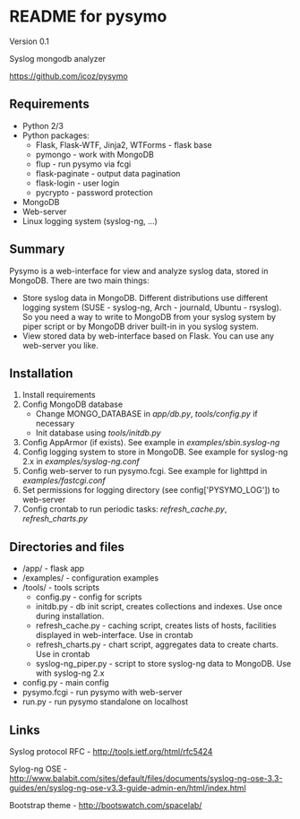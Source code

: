 # README for pysymo

Version 0.1

Syslog mongodb analyzer

https://github.com/icoz/pysymo

## Requirements

- Python 2/3
- Python packages: 
    - Flask, Flask-WTF, Jinja2, WTForms - flask base 
    - pymongo                           - work with MongoDB 
    - flup                              - run pysymo via fcgi
    - flask-paginate                    - output data pagination
    - flask-login                       - user login
    - pycrypto                          - password protection
- MongoDB
- Web-server
- Linux logging system (syslog-ng, ...)

## Summary

Pysymo is a web-interface for view and analyze syslog data, stored in MongoDB. There are two main things:
 
- Store syslog data in MongoDB. Different distributions use different logging system (SUSE - syslog-ng, 
  Arch - journald, Ubuntu - rsyslog). So you need a way to write to MongoDB from your syslog system 
  by piper script or by MongoDB driver built-in in you syslog system.
- View stored data by web-interface based on Flask. You can use any web-server you like. 
   

## Installation

1. Install requirements
2. Config MongoDB database
    - Change MONGO_DATABASE in *app/db.py*, *tools/config.py* if necessary
    - Init database using *tools/initdb.py*
3. Config AppArmor (if exists). See example in *examples/sbin.syslog-ng*
4. Config logging system to store in MongoDB. See example for syslog-ng 2.x in *examples/syslog-ng.conf*
5. Config web-server to run pysymo.fcgi. See example for lighttpd in *examples/fastcgi.conf* 
6. Set permissions for logging directory (see config['PYSYMO_LOG']) to web-server
7. Config crontab to run periodic tasks: *refresh_cache.py*, *refresh_charts.py*

## Directories and files

- /app/ - flask app
- /examples/ - configuration examples
- /tools/ - tools scripts
    - config.py - config for scripts
    - initdb.py - db init script, creates collections and indexes. Use once during installation.
    - refresh_cache.py - caching script, creates lists of hosts, facilities displayed in web-interface. Use in crontab
    - refresh_charts.py - chart script, aggregates data to create charts. Use in crontab
    - syslog-ng_piper.py - script to store syslog-ng data to MongoDB. Use with syslog-ng 2.x
- config.py - main config
- pysymo.fcgi - run pysymo with web-server
- run.py - run pysymo standalone on localhost

## Links

Syslog protocol RFC - http://tools.ietf.org/html/rfc5424

Sylog-ng OSE - http://www.balabit.com/sites/default/files/documents/syslog-ng-ose-3.3-guides/en/syslog-ng-ose-v3.3-guide-admin-en/html/index.html

Bootstrap theme - http://bootswatch.com/spacelab/